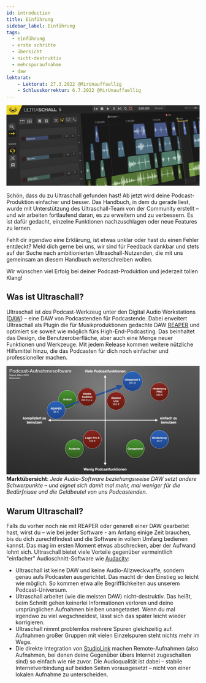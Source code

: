 ```yaml
---
id: introduction
title: Einführung
sidebar_label: Einführung
tags:
  - einführung
  - erste schritte
  - übersicht
  - nicht-destruktiv
  - mehrspuraufnahme
  - daw
lektorat:
    - Lektorat: 27.3.2022 @MirUnauffaellig
    - Schlusskorrektur: 6.7.2022 @MirUnauffaellig
---
```


<!-- @todo: Bildunterschriften hinzufügen -->

![welcome-banner](https://raw.githubusercontent.com/Ultraschall/ultraschall-manual/main/assets/images/Allgemein/0-banner-frontpage.png)

Schön, dass du zu Ultraschall gefunden hast! Ab jetzt wird deine Podcast-Produktion einfacher und besser. Das Handbuch, in dem du gerade liest, wurde mit Unterstützung des Ultraschall-Team von der Community erstellt – und wir arbeiten fortlaufend daran, es zu erweitern und zu verbessern. Es ist dafür gedacht, einzelne Funktionen nachzuschlagen oder neue Features zu lernen.

Fehlt dir irgendwo eine Erklärung, ist etwas unklar oder hast du einen Fehler entdeckt? Meld dich gerne bei uns, wir sind für Feedback dankbar und stets auf der Suche nach ambitionierten Ultraschall-Nutzenden, die mit uns gemeinsam an diesem Handbuch weiterschreiben wollen.

Wir wünschen viel Erfolg bei deiner Podcast-Produktion und jederzeit tollen Klang!

## Was ist Ultraschall?

Ultraschall ist *das* Podcast-Werkzeug unter den Digital Audio Workstations ([DAW](Glossar.md)) – eine DAW von Podcastenden für Podcastende. Dabei erweitert Ultraschall als Plugin die für Musikproduktionen gedachte DAW [REAPER](https://www.reaper.fm/) und optimiert sie soweit wie möglich fürs High-End-Podcasting. Das beinhaltet das Design, die Benutzeroberfläche, aber auch eine Menge neuer Funktionen und Werkzeuge. Mit jedem Release kommen weitere nützliche Hilfsmittel hinzu, die das Podcasten für dich noch einfacher und professioneller machen.

![DAWs Ultraschall 5.001.png](https://raw.githubusercontent.com/Ultraschall/ultraschall-manual/main/assets/images/DAWs-Ultraschall-5.001.png)
**Marktübersicht**: *Jede Audio-Software beziehungsweise DAW setzt andere Schwerpunkte – und eignet sich damit mal mehr, mal weniger für die Bedürfnisse und die Geldbeutel von uns Podcastenden.*

## Warum Ultraschall?

Falls du vorher noch nie mit REAPER oder generell einer DAW gearbeitet hast, wirst du – wie bei jeder Software - am Anfang einige Zeit brauchen, bis du dich zurechtfindest und die Software in vollem Umfang bedienen kannst. Das mag im ersten Moment etwas abschrecken, aber der Aufwand lohnt sich. Ultraschall bietet viele Vorteile gegenüber vermeintlich "einfacher" Audioschnitt-Software wie [Audacity](https://www.audacityteam.org/):

* Ultraschall ist keine DAW und keine Audio-Allzweckwaffe, sondern genau aufs Podcasten ausgerichtet. Das macht dir den Einstieg so leicht wie möglich. So kommen etwa alle Begrifflichkeiten aus unserem Podcast-Universum.
* Ultraschall arbeitet (wie die meisten DAW) nicht-destruktiv. Das heißt, beim Schnitt gehen keinerlei Informationen verloren und deine ursprünglichen Aufnahmen bleiben unangetastet. Wenn du mal irgendwo zu viel wegschneidest, lässt sich das später leicht wieder korrigieren.
* Ultraschall nimmt problemlos mehrere Spuren gleichzeitig auf. Aufnahmen großer Gruppen mit vielen Einzelspuren steht nichts mehr im Wege.
* Die direkte Integration von [StudioLink](https://studio-link.de) machen Remote-Aufnahmen (also Aufnahmen, bei denen deine Gegenüber übers Internet zugeschalten sind) so einfach wie nie zuvor. Die Audioqualität ist dabei – stabile Internetverbindung auf beiden Seiten vorausgesetzt – nicht von einer lokalen Aufnahme zu unterscheiden.
